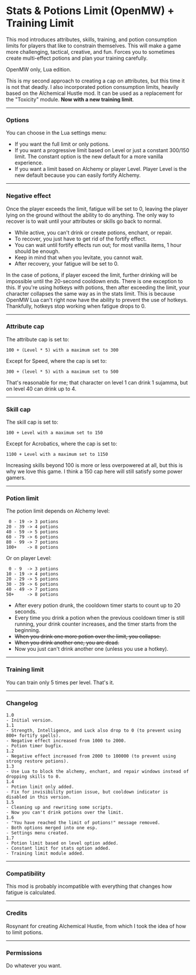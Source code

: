 # Stats & Potions Limit (OpenMW) + Training Limit

This mod introduces attributes, skills, training, and potion consumption limits for players that like to constrain themselves. This will make a game more challenging, tactical, creative, and fun. Forces you to sometimes create multi-effect potions and plan your training carefully.

OpenMW only, Lua edition.

This is my second approach to creating a cap on attributes, but this time it is not that deadly. I also incorporated potion consumption limits, heavily based on the Alchemical Hustle mod. It can be used as a replacement for the "Toxicity" module. **Now with a new training limit**.

------------------------------------------------------------

### Options

You can choose in the Lua settings menu:

- If you want the full limit or only potions.
- If you want a progressive limit based on Level or just a constant 300/150 limit. The constant option is the new default for a more vanilla experience.
- If you want a limit based on Alchemy or player Level. Player Level is the new default because you can easily fortify Alchemy.

------------------------------------------------------------

### Negative effect

Once the player exceeds the limit, fatigue will be set to 0, leaving the player lying on the ground without the ability to do anything. The only way to recover is to wait until your attributes or skills go back to normal.

- While active, you can't drink or create potions, enchant, or repair.
- To recover, you just have to get rid of the fortify effect.
- You can wait until fortify effects run out; for most vanilla items, 1 hour should be enough.
- Keep in mind that when you levitate, you cannot wait.
- After recovery, your fatigue will be set to 0.

In the case of potions, if player exceed the limit, further drinking will be impossible until the 20-second cooldown ends. There is one exception to this. If you're using hotkeys with potions, then after exceeding the limit, your character collapses the same way as in the stats limit. This is because OpenMW Lua can't right now have the ability to prevent the use of hotkeys. Thankfully, hotkeys stop working when fatigue drops to 0.

------------------------------------------------------------

### Attribute cap

The attribute cap is set to:
```
100 + (Level * 5) with a maximum set to 300
```
Except for Speed, where the cap is set to:
```
300 + (level * 5) with a maximum set to 500
```
That's reasonable for me; that character on level 1 can drink 1 sujamma, but on level 40 can drink up to 4.

------------------------------------------------------------

### Skill cap

The skill cap is set to:
```
100 + Level with a maximum set to 150
```
Except for Acrobatics, where the cap is set to:
```
1100 + Level with a maximum set to 1150
```
Increasing skills beyond 100 is more or less overpowered at all, but this is why we love this game. I think a 150 cap here will still satisfy some power gamers.

------------------------------------------------------------

### Potion limit

The potion limit depends on Alchemy level:
```
 0 - 19 -> 3 potions
20 - 39 -> 4 potions
40 - 59 -> 5 potions
60 - 79 -> 6 potions
80 - 99 -> 7 potions
100+    -> 8 potions
```

Or on player Level:
```
 0 - 9  -> 3 potions
10 - 19 -> 4 potions
20 - 29 -> 5 potions
30 - 39 -> 6 potions
40 - 49 -> 7 potions
50+     -> 8 potions
```

- After every potion drunk, the cooldown timer starts to count up to 20 seconds.
- Every time you drink a potion when the previous cooldown timer is still running, your drink counter increases, and the timer starts from the beginning.
- <s>When you drink one more potion over the limit, you collapse.</s>
- <s>When you drink another one, you are dead.</s>
- Now you just can't drink another one (unless you use a hotkey).

------------------------------------------------------------

### Training limit

You can train only 5 times per level. That's it.

------------------------------------------------------------

### Changelog
```
1.0
- Initial version.
1.1
- Strength, Intelligence, and Luck also drop to 0 (to prevent using 800+ fortify spells).
- Negative effect increased from 1000 to 2000.
- Potion timer bugfix.
1.2
- Negative effect increased from 2000 to 100000 (to prevent using strong restore potions).
1.3
- Use Lua to block the alchemy, enchant, and repair windows instead of dropping skills to 0.
1.4
- Potion limit only added.
- Fix for invisibility potion issue, but cooldown indicator is disabled in this version.
1.5
- Cleaning up and rewriting some scripts.
- Now you can't drink potions over the limit.
1.6
- "You have reached the limit of potions!" message removed.
- Both options merged into one esp.
- Settings menu created.
1.7
- Potion limit based on level option added.
- Constant limit for stats option added.
- Training limit module added.
```

------------------------------------------------------------

### Compatibility

This mod is probably incompatible with everything that changes how fatigue is calculated.

------------------------------------------------------------

### Credits
Rosynant for creating Alchemical Hustle, from which I took the idea of how to limit potions.

------------------------------------------------------------

### Permissions
Do whatever you want.